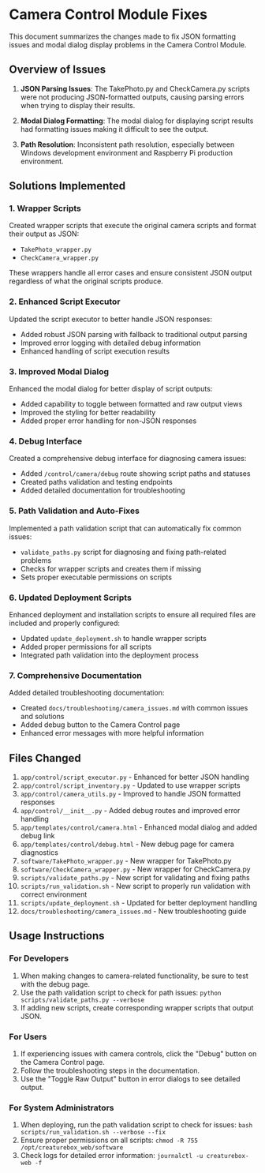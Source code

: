 # Camera Control Module Fixes

This document summarizes the changes made to fix JSON formatting issues and modal dialog display problems in the Camera Control Module.

## Overview of Issues

1. **JSON Parsing Issues**: The TakePhoto.py and CheckCamera.py scripts were not producing JSON-formatted outputs, causing parsing errors when trying to display their results.

2. **Modal Dialog Formatting**: The modal dialog for displaying script results had formatting issues making it difficult to see the output.

3. **Path Resolution**: Inconsistent path resolution, especially between Windows development environment and Raspberry Pi production environment.

## Solutions Implemented

### 1. Wrapper Scripts

Created wrapper scripts that execute the original camera scripts and format their output as JSON:

- `TakePhoto_wrapper.py`
- `CheckCamera_wrapper.py`

These wrappers handle all error cases and ensure consistent JSON output regardless of what the original scripts produce.

### 2. Enhanced Script Executor

Updated the script executor to better handle JSON responses:

- Added robust JSON parsing with fallback to traditional output parsing
- Improved error logging with detailed debug information
- Enhanced handling of script execution results

### 3. Improved Modal Dialog

Enhanced the modal dialog for better display of script outputs:

- Added capability to toggle between formatted and raw output views
- Improved the styling for better readability
- Added proper error handling for non-JSON responses

### 4. Debug Interface

Created a comprehensive debug interface for diagnosing camera issues:

- Added `/control/camera/debug` route showing script paths and statuses
- Created paths validation and testing endpoints
- Added detailed documentation for troubleshooting

### 5. Path Validation and Auto-Fixes

Implemented a path validation script that can automatically fix common issues:

- `validate_paths.py` script for diagnosing and fixing path-related problems
- Checks for wrapper scripts and creates them if missing
- Sets proper executable permissions on scripts

### 6. Updated Deployment Scripts

Enhanced deployment and installation scripts to ensure all required files are included and properly configured:

- Updated `update_deployment.sh` to handle wrapper scripts
- Added proper permissions for all scripts
- Integrated path validation into the deployment process

### 7. Comprehensive Documentation

Added detailed troubleshooting documentation:

- Created `docs/troubleshooting/camera_issues.md` with common issues and solutions
- Added debug button to the Camera Control page
- Enhanced error messages with more helpful information

## Files Changed

1. `app/control/script_executor.py` - Enhanced for better JSON handling
2. `app/control/script_inventory.py` - Updated to use wrapper scripts
3. `app/control/camera_utils.py` - Improved to handle JSON formatted responses
4. `app/control/__init__.py` - Added debug routes and improved error handling
5. `app/templates/control/camera.html` - Enhanced modal dialog and added debug link
6. `app/templates/control/debug.html` - New debug page for camera diagnostics
7. `software/TakePhoto_wrapper.py` - New wrapper for TakePhoto.py
8. `software/CheckCamera_wrapper.py` - New wrapper for CheckCamera.py
9. `scripts/validate_paths.py` - New script for validating and fixing paths
10. `scripts/run_validation.sh` - New script to properly run validation with correct environment
11. `scripts/update_deployment.sh` - Updated for better deployment handling
12. `docs/troubleshooting/camera_issues.md` - New troubleshooting guide

## Usage Instructions

### For Developers

1. When making changes to camera-related functionality, be sure to test with the debug page.
2. Use the path validation script to check for path issues: `python scripts/validate_paths.py --verbose`
3. If adding new scripts, create corresponding wrapper scripts that output JSON.

### For Users

1. If experiencing issues with camera controls, click the "Debug" button on the Camera Control page.
2. Follow the troubleshooting steps in the documentation.
3. Use the "Toggle Raw Output" button in error dialogs to see detailed output.

### For System Administrators

1. When deploying, run the path validation script to check for issues: `bash scripts/run_validation.sh --verbose --fix`
2. Ensure proper permissions on all scripts: `chmod -R 755 /opt/creaturebox_web/software`
3. Check logs for detailed error information: `journalctl -u creaturebox-web -f`
